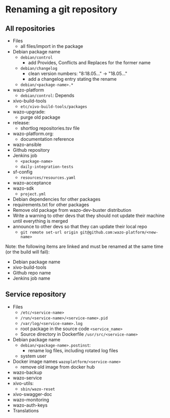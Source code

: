 # Renaming a git repository

## All repositories

* Files
  * all files/import in the package
* Debian package name
  * `debian/control`
    * add Provides, Conflicts and Replaces for the former name
  * `debian/changelog`
    * clean version numbers: "8:18.05..." -> "18.05..."
    * add a changelog entry stating the rename
  * `debian/<package-name>.*`
* wazo-platform
  * `debian/control`: Depends
* xivo-build-tools
  * `etc/xivo-build-tools/packages`
* wazo-upgrade:
  * purge old package
* release:
  * shortlog repositories.tsv file
* wazo-platform.org:
  * documentation reference
* wazo-ansible
* Github repository
* Jenkins job
   * `<package-name>`
   * `daily-integration-tests`
* sf-config
  * `resources/resources.yaml`
* wazo-acceptance
* wazo-sdk
  * `project.yml`
* Debian dependencies for other packages
* requirements.txt for other packages
* Remove old package from wazo-dev-buster distribution
* Write a warning to other devs that they should not update their machine until
  everything is merged
* announce to other devs so that they can update their local repo
  * `git remote set-url origin git@github.com:wazo-platform/<new-name>`

Note: the following items are linked and must be renamed at the same time (or the build will fail):
* Debian package name
* xivo-build-tools
* Github repo name
* Jenkins job name

## Service repository

* Files
  * `/etc/<service-name>`
  * `/run/<service-name>/<service-name>.pid`
  * `/var/log/<service-name>.log`
  * root package in the source code `<service_name>`
  * Source directory in Dockerfile `/usr/src/<service-name>`
* Debian package name
  * `debian/<package-name>.postinst`:
    * rename log files, including rotated log files
  * system user
* Docker image names `wazoplatform/<service-name>`
  * remove old image from docker hub
* wazo-backup
* wazo-service
* xivo-utils:
  * `sbin/wazo-reset`
* xivo-swagger-doc
* wazo-monitoring
* wazo-auth-keys
* Translations

